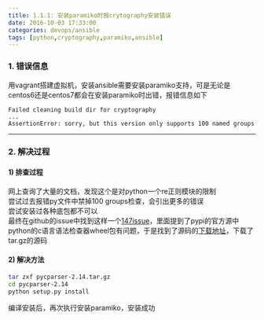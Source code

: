 ```yaml
---
title: 1.1.1: 安装paramiko时报crytography安装错误
date: 2016-10-03 17:33:00
categories: devops/ansible
tags: [python,cryptography,paramiko,ansible]
---
```


### 1. 错误信息
用vagrant搭建虚拟机，安装ansible需要安装paramiko支持，可是无论是centos6还是centos7都会在安装paramiko时出错，报错信息如下
```
Failed cleaning build dir for cryptography
...
AssertionError: sorry, but this version only supports 100 named groups
```

---

### 2. 解决过程
#### 1) 排查过程
网上查询了大量的文档，发现这个是对python一个re正则模块的限制  
尝试过去报错py文件中禁掉100 groups检查，会引出更多的错误  
尝试安装过各种底包都不可以  
最终在github的issue中找到这样一个[147issue](https://github.com/eliben/pycparser/issues/147)，里面提到了pypi的官方源中python的c语言语法检查器wheel包有问题，于是找到了源码的[下载地址](https://pypi.python.org/pypi/pycparser/2.14)，下载了tar.gz的源码

#### 2) 解决方法
``` bash
tar zxf pycparser-2.14.tar.gz
cd pycparser-2.14
python setup.py install
```
编译安装后，再次执行安装paramiko，安装成功
